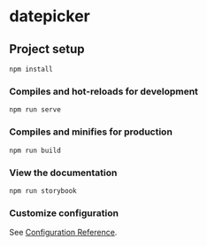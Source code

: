 # datepicker

## Project setup

```
npm install
```

### Compiles and hot-reloads for development

```
npm run serve
```

### Compiles and minifies for production

```
npm run build
```

### View the documentation

```
npm run storybook
```

### Customize configuration

See [Configuration Reference](https://cli.vuejs.org/config/).
